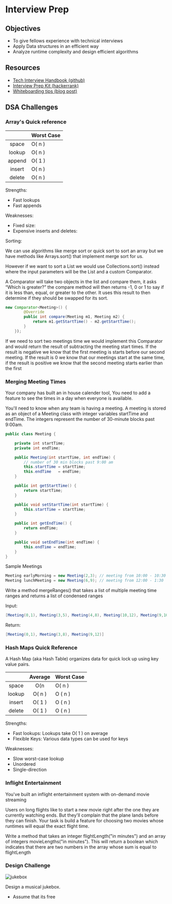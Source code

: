 # Interview Prep

## Objectives

* To give fellows experience with technical interviews
* Apply Data structures in an efficient way
* Analyze runtime complexity and design efficient algorithms

## Resources

* [Tech Interview Handbook (github)](https://github.com/yangshun/tech-interview-handbook)
* [Interview Prep Kit (hackerrank)](https://www.hackerrank.com/interview/interview-preparation-kit)
* [Whiteboarding tips (blog post)](https://codewithoutrules.com/2016/04/04/interview-puzzles/)

## DSA Challenges

### Array's Quick reference

|  | Worst Case |
|:-------------:|:-------------|
| space | O( n ) |
| lookup | O( n )|
| append | O( 1 ) |  
| insert | O( n ) |  
| delete | O( n ) |  

Strengths:

* Fast lookups
* Fast appends

Weaknesses:

* Fixed size:
* Expensive inserts and deletes:

Sorting:

We can use algorithms like merge sort or quick sort to sort an array but we have methods like Arrays.sort() that implement merge sort for us.

However if we want to sort a List we would use Collections.sort() instead where the input parameters will be the List and a custom Comparator.

A Comparator will take two objects in the list and compare them, it asks “Which is greater?” the compare method will then returns -1, 0 or 1 to say if it is less than, equal, or greater to the other. It uses this result to then determine if they should be swapped for its sort.

```java
new Comparator<Meeting>() {
        @Override
        public int compare(Meeting m1, Meeting m2) {
            return m1.getStartTime() - m2.getStartTime();
        }
    });
```

If we need to sort two meetings time we would implement this Comparator and would return the result of subtracting the meeting start times. If the result is negative we know that the first meeting is starts before our second meeting. If the result is 0 we know that our meetings start at the same time, if the result is positive we know that the second meeting starts earlier than the first

### Merging Meeting Times

Your company has built an in house calender tool, You need to add a feature to see the times in a day when everyone is available.

You'll need to know when any team is having a meeting. A meeting is stored as an object of a Meeting class with integer variables startTime and endTime. The integers represent the number of 30-minute blocks past 9:00am.

```java
public class Meeting {

    private int startTime;
    private int endTime;

    public Meeting(int startTime, int endTime) {
        // number of 30 min blocks past 9:00 am
        this.startTime = startTime;
        this.endTime   = endTime;
    }

    public int getStartTime() {
        return startTime;
    }

    public void setStartTime(int startTime) {
        this.startTime = startTime;
    }

    public int getEndTime() {
        return endTime;
    }

    public void setEndTime(int endTime) {
        this.endTime = endTime;
    }
}
```

Sample Meetings

```java
Meeting earlyMorning = new Meeting(2,3); // meeting from 10:00 - 10:30 am
Meeting lunchMeeting = new Meeting(6,9); // meeting from 12:00 - 1:30
```

Write a method mergeRanges()
that takes a list of multiple meeting time ranges and returns a list of condensed ranges

Input:

```java
[Meeting(0,1), Meeting(3,5), Meeting(4,8), Meeting(10,12), Meeting(9,10)]
```

Return:

```java
[Meeting(0,1), Meeting(3,8), Meeting(9,12)]
```

### Hash Maps Quick Reference

A Hash Map (aka Hash Table) organizes data for quick lock up using key value pairs.

|  | Average |    Worst Case |
|:-----:|:----:|:----|
| space | O(n  | O( n )   |
| lookup | O( n )|  O ( n )    |
| insert | O( 1 ) | O ( n )     |
| delete | O( 1 ) | O ( n )     |

Strengths:

* Fast lookups: Lookups take O( 1 ) on average
* Flexible Keys: Various data types can be used for keys

Weaknesses:

* Slow worst-case lookup
* Unordered
* Single-direction

### Inflight Entertainment

You've built an inflight entertainment system with on-demand movie streaming

Users on long flights like to start a new movie right after the one they are currently watching ends. But they'll complain that the plane lands before they can finish. Your task is build a feature for choosing two movies whose runtimes will equal the exact flight time.

Write a method that takes an integer flightLength("in minutes") and an array of integers movieLengths("in minutes"). This will return a boolean which indicates that there are two numbers in the array whose sum is equal to flightLength

### Design Challenge

![jukebox](https://cdn.cnn.com/cnnnext/dam/assets/170109125128-sound-leisure-jukeboxes-3-super-169.jpeg)

Design a musical jukebox.

* Assume that its free
